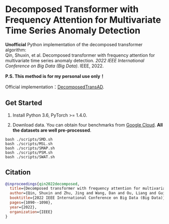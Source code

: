 # Decomposed Transformer with Frequency Attention for Multivariate Time Series Anomaly Detection

**Unofficial** Python implementation of the decomposed transformer algorithm:  
Qin, Shuxin, et al. Decomposed transformer with frequency attention for multivariate time series anomaly detection. *2022 IEEE International Conference on Big Data (Big Data)*. IEEE, 2022. 

**P.S. This method is for my personal use only！**

Official implementation：[DecomposedTransAD](https://github.com/shuxin-qin/DecomposedTransAD).

## Get Started

1. Install Python 3.6, PyTorch >= 1.4.0. 

2. Download data. You can obtain four benchmarks from [Google Cloud](https://drive.google.com/drive/folders/1KOQvV2nR6Y9tIkB4XELHA1CaV1F8LrZ6). **All the datasets are well pre-processed**. 

```
bash ./scripts/SMD.sh
bash ./scripts/MSL.sh
bash ./scripts/SMAP.sh
bash ./scripts/PSM.sh
bash ./scripts/SWAT.sh
```

## Citation

```bibtex
@inproceedings{qin2022decomposed,
  title={Decomposed transformer with frequency attention for multivariate time series anomaly detection},
  author={Qin, Shuxin and Zhu, Jing and Wang, Dan and Ou, Liang and Gui, Hongxin and Tao, Gaofeng},
  booktitle={2022 IEEE International Conference on Big Data (Big Data)},
  pages={1090--1098},
  year={2022},
  organization={IEEE}
}
```

